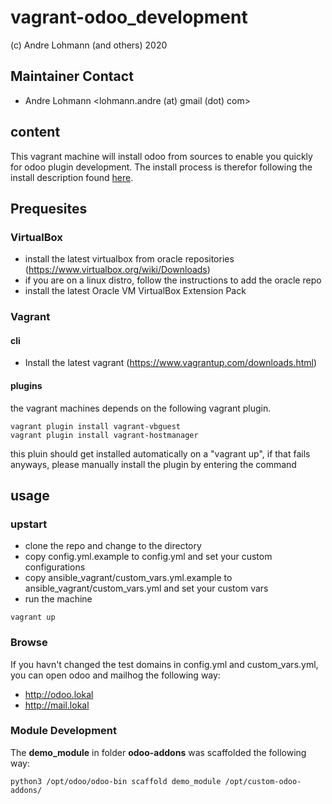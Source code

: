 # vagrant-odoo_development

(c) Andre Lohmann (and others) 2020

## Maintainer Contact
 * Andre Lohmann
   <lohmann.andre (at) gmail (dot) com>

## content

This vagrant machine will install odoo from sources to enable you quickly for odoo plugin development.
The install process is therefor following the install description found [here](https://www.odoo.com/documentation/13.0/setup/install.html#id7).

## Prequesites

### VirtualBox

  * install the latest virtualbox from oracle repositories (https://www.virtualbox.org/wiki/Downloads)
  * if you are on a linux distro, follow the instructions to add the oracle repo
  * install the latest Oracle VM VirtualBox Extension Pack

### Vagrant

#### cli

  * Install the latest vagrant (https://www.vagrantup.com/downloads.html)

#### plugins

the vagrant machines depends on the following vagrant plugin.

```
vagrant plugin install vagrant-vbguest
vagrant plugin install vagrant-hostmanager
```

this pluin should get installed automatically on a "vagrant up", if that fails anyways, please manually install the plugin by entering the command

## usage

### upstart

  * clone the repo and change to the directory
  * copy config.yml.example to config.yml and set your custom configurations
  * copy ansible_vagrant/custom_vars.yml.example to ansible_vagrant/custom_vars.yml and set your custom vars
  * run the machine

```
vagrant up
```

### Browse

If you havn't changed the test domains in config.yml and custom_vars.yml, you can open odoo and mailhog the following way:

  * http://odoo.lokal
  * http://mail.lokal

### Module Development

The **demo_module** in folder **odoo-addons** was scaffolded the following way:

```
python3 /opt/odoo/odoo-bin scaffold demo_module /opt/custom-odoo-addons/
```
